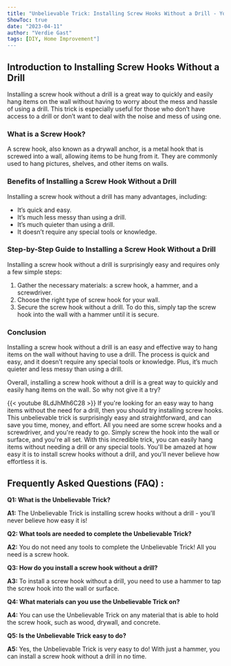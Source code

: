 ```yaml
---
title: "Unbelievable Trick: Installing Screw Hooks Without a Drill - You'll Never Believe How Easy It Is!"
ShowToc: true 
date: "2023-04-11"
author: "Verdie Gast" 
tags: [DIY, Home Improvement"]
---
```

## Introduction to Installing Screw Hooks Without a Drill

Installing a screw hook without a drill is a great way to quickly and easily hang items on the wall without having to worry about the mess and hassle of using a drill. This trick is especially useful for those who don’t have access to a drill or don’t want to deal with the noise and mess of using one.

### What is a Screw Hook?

A screw hook, also known as a drywall anchor, is a metal hook that is screwed into a wall, allowing items to be hung from it. They are commonly used to hang pictures, shelves, and other items on walls.

### Benefits of Installing a Screw Hook Without a Drill

Installing a screw hook without a drill has many advantages, including:

- It’s quick and easy.
- It’s much less messy than using a drill.
- It’s much quieter than using a drill.
- It doesn’t require any special tools or knowledge.

### Step-by-Step Guide to Installing a Screw Hook Without a Drill

Installing a screw hook without a drill is surprisingly easy and requires only a few simple steps:

1. Gather the necessary materials: a screw hook, a hammer, and a screwdriver.
2. Choose the right type of screw hook for your wall.
3. Secure the screw hook without a drill. To do this, simply tap the screw hook into the wall with a hammer until it is secure.

### Conclusion

Installing a screw hook without a drill is an easy and effective way to hang items on the wall without having to use a drill. The process is quick and easy, and it doesn’t require any special tools or knowledge. Plus, it’s much quieter and less messy than using a drill. 

Overall, installing a screw hook without a drill is a great way to quickly and easily hang items on the wall. So why not give it a try?

{{< youtube 8LdJhMh6C28 >}} 
If you're looking for an easy way to hang items without the need for a drill, then you should try installing screw hooks. This unbelievable trick is surprisingly easy and straightforward, and can save you time, money, and effort. All you need are some screw hooks and a screwdriver, and you're ready to go. Simply screw the hook into the wall or surface, and you're all set. With this incredible trick, you can easily hang items without needing a drill or any special tools. You'll be amazed at how easy it is to install screw hooks without a drill, and you'll never believe how effortless it is.

## Frequently Asked Questions (FAQ) :
**Q1: What is the Unbelievable Trick?**

**A1:** The Unbelievable Trick is installing screw hooks without a drill - you'll never believe how easy it is!

**Q2: What tools are needed to complete the Unbelievable Trick?**

**A2:** You do not need any tools to complete the Unbelievable Trick! All you need is a screw hook. 

**Q3: How do you install a screw hook without a drill?**

**A3:** To install a screw hook without a drill, you need to use a hammer to tap the screw hook into the wall or surface. 

**Q4: What materials can you use the Unbelievable Trick on?**

**A4:** You can use the Unbelievable Trick on any material that is able to hold the screw hook, such as wood, drywall, and concrete. 

**Q5: Is the Unbelievable Trick easy to do?**

**A5:** Yes, the Unbelievable Trick is very easy to do! With just a hammer, you can install a screw hook without a drill in no time.





